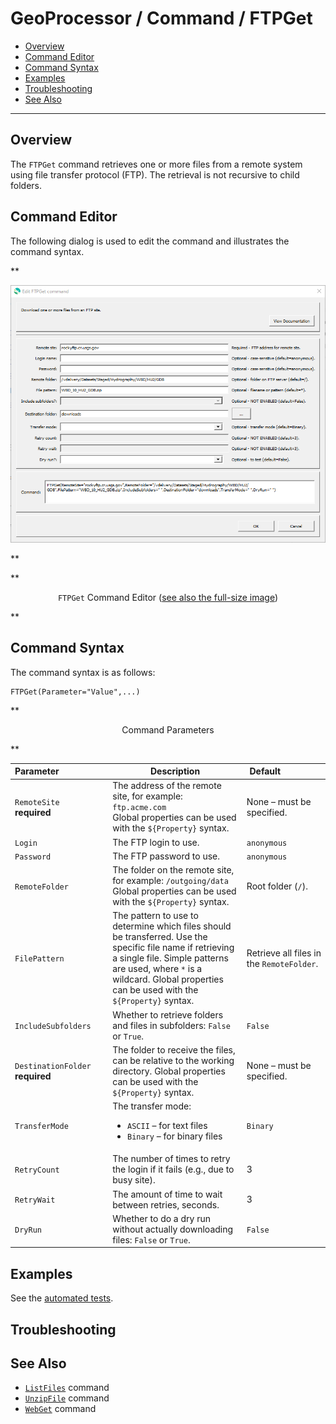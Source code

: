 # GeoProcessor / Command / FTPGet #

* [Overview](#overview)
* [Command Editor](#command-editor)
* [Command Syntax](#command-syntax)
* [Examples](#examples)
* [Troubleshooting](#troubleshooting)
* [See Also](#see-also)

-------------------------

## Overview ##

The `FTPGet` command retrieves one or more files from a remote system using file transfer protocol (FTP).
The retrieval is not recursive to child folders.

## Command Editor ##

The following dialog is used to edit the command and illustrates the command syntax.

**<p style="text-align: center;">
![FTPGet](FTPGet.png)
</p>**

**<p style="text-align: center;">
`FTPGet` Command Editor (<a href="../FTPGet.png">see also the full-size image</a>)
</p>**

## Command Syntax ##

The command syntax is as follows:

```text
FTPGet(Parameter="Value",...)
```
**<p style="text-align: center;">
Command Parameters
</p>**

|**Parameter**&nbsp;&nbsp;&nbsp;&nbsp;&nbsp;&nbsp;&nbsp;&nbsp;&nbsp;&nbsp;&nbsp;&nbsp;&nbsp;&nbsp;&nbsp;&nbsp;&nbsp;&nbsp;&nbsp; | **Description** | **Default**&nbsp;&nbsp;&nbsp;&nbsp;&nbsp;&nbsp;&nbsp;&nbsp;&nbsp;&nbsp;&nbsp;&nbsp;&nbsp;&nbsp;&nbsp;&nbsp; |
| --------------|-----------------|----------------- |
|`RemoteSite`<br>**required**|The address of the remote site, for example: `ftp.acme.com`<br>Global properties can be used with the `${Property}` syntax.|None – must be specified.|
|`Login`|The FTP login to use.|`anonymous`|
|`Password`|The FTP password to use.|`anonymous`|
|`RemoteFolder`|The folder on the remote site, for example: `/outgoing/data`<br>Global properties can be used with the `${Property}` syntax.|Root folder (`/`).|
|`FilePattern`|The pattern to use to determine which files should be transferred.  Use the specific file name if retrieving a single file.  Simple patterns are used, where `*` is a wildcard.  Global properties can be used with the `${Property}` syntax.|Retrieve all files in the `RemoteFolder`.|
| `IncludeSubfolders` | Whether to retrieve folders and files in subfolders:  `False` or `True`. | `False` |
|`DestinationFolder`<br>**required**|The folder to receive the files, can be relative to the working directory.  Global properties can be used with the `${Property}` syntax.|None – must be specified.|
|`TransferMode`|The transfer mode:<ul><li>`ASCII` – for text files</li><li>`Binary` – for binary files</li></ul>|`Binary`|
|`RetryCount`|The number of times to retry the login if it fails (e.g., due to busy site).|3|
|`RetryWait`|The amount of time to wait between retries, seconds.|3|
|`DryRun`| Whether to do a dry run without actually downloading files: `False` or `True`.| `False` |

## Examples ##

See the [automated tests](https://github.com/OpenWaterFoundation/owf-app-geoprocessor-python-test/tree/master/test/commands/FTPGet).

## Troubleshooting ##

## See Also ##

* [`ListFiles`](../ListFiles/ListFiles.md) command
* [`UnzipFile`](../UnzipFile/UnzipFile.md) command
* [`WebGet`](../WebGet/WebGet.md) command
